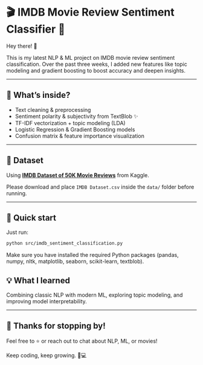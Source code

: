 # 🎬 IMDB Movie Review Sentiment Classifier 🚀

Hey there! 👋  

This is my latest NLP & ML project on IMDB movie review sentiment classification. Over the past three weeks, I added new features like topic modeling and gradient boosting to boost accuracy and deepen insights.  

---

## 📝 What’s inside?  

- Text cleaning & preprocessing  
- Sentiment polarity & subjectivity from TextBlob ✨  
- TF-IDF vectorization + topic modeling (LDA)  
- Logistic Regression & Gradient Boosting models  
- Confusion matrix & feature importance visualization  

---

## 📂 Dataset  

Using **[IMDB Dataset of 50K Movie Reviews](https://www.kaggle.com/datasets/lakshmi25npathi/imdb-dataset-of-50k-movie-reviews)** from Kaggle.  

Please download and place `IMDB Dataset.csv` inside the `data/` folder before running.  

---


## 🚀 Quick start

Just run:

```bash
python src/imdb_sentiment_classification.py
````

Make sure you have installed the required Python packages (pandas, numpy, nltk, matplotlib, seaborn, scikit-learn, textblob).

## 💡 What I learned

Combining classic NLP with modern ML, exploring topic modeling, and improving model interpretability.

-----

## 🙏 Thanks for stopping by\!

Feel free to ⭐ or reach out to chat about NLP, ML, or movies\!

Keep coding, keep growing. 🚀💻

```
```
